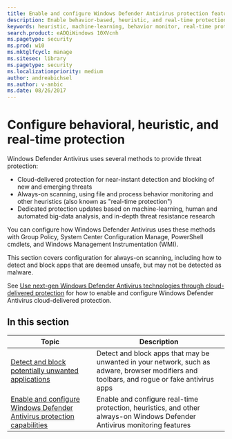 ```yaml
---
title: Enable and configure Windows Defender Antivirus protection features
description: Enable behavior-based, heuristic, and real-time protection in Windows Defender AV.
keywords: heuristic, machine-learning, behavior monitor, real-time protection, always-on, windows defender antivirus, antimalware, security, defender
search.product: eADQiWindows 10XVcnh
ms.pagetype: security
ms.prod: w10
ms.mktglfcycl: manage
ms.sitesec: library
ms.pagetype: security
ms.localizationpriority: medium
author: andreabichsel
ms.author: v-anbic
ms.date: 08/26/2017
---
```


# Configure behavioral, heuristic, and real-time protection

Windows Defender Antivirus uses several methods to provide threat protection:

- Cloud-delivered protection for near-instant detection and blocking of new and emerging threats
- Always-on scanning, using file and process behavior monitoring and other heuristics (also known as "real-time protection")
- Dedicated protection updates based on machine-learning, human and automated big-data analysis, and in-depth threat resistance research

You can configure how Windows Defender Antivirus uses these methods with Group Policy, System Center Configuration Manage, PowerShell cmdlets, and Windows Management Instrumentation (WMI).

This section covers configuration for always-on scanning, including how to detect and block apps that are deemed unsafe, but may not be detected as malware.

See [Use next-gen Windows Defender Antivirus technologies through cloud-delivered protection](utilize-microsoft-cloud-protection-windows-defender-antivirus.md) for how to enable and configure Windows Defender Antivirus cloud-delivered protection.

## In this section

 Topic | Description
---|---
[Detect and block potentially unwanted applications](detect-block-potentially-unwanted-apps-windows-defender-antivirus.md) | Detect and block apps that may be unwanted in your network, such as adware, browser modifiers and toolbars, and rogue or fake antivirus apps
[Enable and configure Windows Defender Antivirus protection capabilities](configure-real-time-protection-windows-defender-antivirus.md) | Enable and configure real-time protection, heuristics, and other always-on Windows Defender Antivirus monitoring features